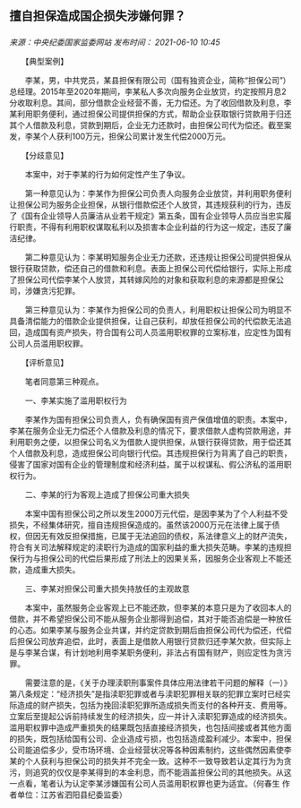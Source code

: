 ## 擅自担保造成国企损失涉嫌何罪？

### 

_来源：中央纪委国家监委网站_ _发布时间： 2021-06-10 10:45_

　　【典型案例】

　　李某，男，中共党员，某县担保有限公司（国有独资企业，简称“担保公司”）总经理。2015年至2020年期间，李某私人多次向服务企业放贷，约定按照月息2分收取利息。其间，部分借款企业经营不善，无力偿还。为了收回借款及利息，李某利用职务便利，通过担保公司提供担保的方式，帮助企业获取银行贷款用于归还其个人借款及利息，贷款到期后，企业无力还款时，由担保公司代为偿还。截至案发，李某个人获利100万元，担保公司累计发生代偿2000万元。

　　【分歧意见】

　　本案中，对于李某的行为如何定性产生了争议。

　　第一种意见认为：李某作为担保公司负责人向服务企业放贷，并利用职务便利让担保公司为服务企业担保，从银行借款偿还个人放贷，其违规获利的行为，违反了《国有企业领导人员廉洁从业若干规定》第五条，国有企业领导人员应当忠实履行职责，不得有利用职权谋取私利以及损害本企业利益的行为这一规定，违反了廉洁纪律。

　　第二种意见认为：李某明知服务企业无力还款，还违规让担保公司提供担保从银行获取贷款，偿还自己的借款和利息。表面上担保公司代偿给银行，实际上形成了担保公司代偿李某个人放贷，其转嫁风险的对象和获取利息的来源都是担保公司，涉嫌贪污犯罪。

　　第三种意见认为：李某作为担保公司的负责人，利用职权让担保公司为明显不具备清偿能力的借款企业提供担保，让自己获利，却放任担保公司的代偿款无法追回，造成国有资产损失，符合国有公司人员滥用职权罪的立案标准，应定性为国有公司人员滥用职权罪。

　　【评析意见】

　　笔者同意第三种观点。

　　一、李某实施了滥用职权行为

　　李某作为国有担保公司负责人，负有确保国有资产保值增值的职责。本案中，李某在服务企业无力偿还个人借款及利息的情况下，要求借款人虚构贷款用途，并利用职务之便，以担保公司名义为借款人提供担保，从银行获得贷款，用于偿还其个人借款及利息，造成担保公司向银行代偿。其违规担保行为背离了自己的职责，侵害了国家对国有企业的管理制度和经济利益，属于以权谋私、假公济私的滥用职权行为。

　　二、李某的行为客观上造成了担保公司重大损失

　　本案中国有担保公司之所以发生2000万元代偿，是因李某为了个人利益不受损失，不经集体研究，擅自违规担保造成的。虽然该2000万元在法律上属于债权，但因无有效反担保措施，已属于无法追回的债权，系法律意义上的财产流失，符合有关司法解释规定的渎职行为造成的国家利益的重大损失范畴。李某的违规担保行为与担保公司的代偿后果形成了刑法上的因果关系，因服务企业客观上不能还款，造成重大损失。

　　三、李某对担保公司重大损失持放任的主观故意

　　本案中，虽然服务企业客观上已不能还款，但李某的本意只是为了收回本人的借款，并不希望担保公司不能从服务企业那得到追偿，其对于能否追偿是一种放任的心态。如果李某与服务企业共谋，并约定贷款到期后由担保公司代为偿还，代偿后担保公司放弃追偿，此时，表面上是借款人用银行贷款归还李某欠款，但实际上是与李某合谋，有计划地利用李某职务便利，非法占有国有财产，则应定性为贪污罪。

　　需要注意的是，《关于办理渎职刑事案件具体应用法律若干问题的解释（一）》第八条规定：“经济损失”是指渎职犯罪或者与渎职犯罪相关联的犯罪立案时已经实际造成的财产损失，包括为挽回渎职犯罪所造成损失而支付的各种开支、费用等。立案后至提起公诉前持续发生的经济损失，应一并计入渎职犯罪造成的经济损失。滥用职权罪中造成严重损失的结果既包括直接经济损失，也包括间接或者其他方面的损失，既包括给国有公司、企业造成亏损，也包括造成盈利减少。本案中，担保公司能追偿多少，受市场环境、企业经营状况等各种因素制约，这些偶然因素使李某的个人获利与担保公司的损失并不完全一致。这种不一致导致若认定其行为为贪污，则追究的仅仅是李某得到的本金利息，而不能涵盖担保公司的其他损失。从这一点看，笔者认为认定李某涉嫌国有公司人员滥用职权罪也更为适宜。（何春生 作者单位：江苏省泗阳县纪委监委）
